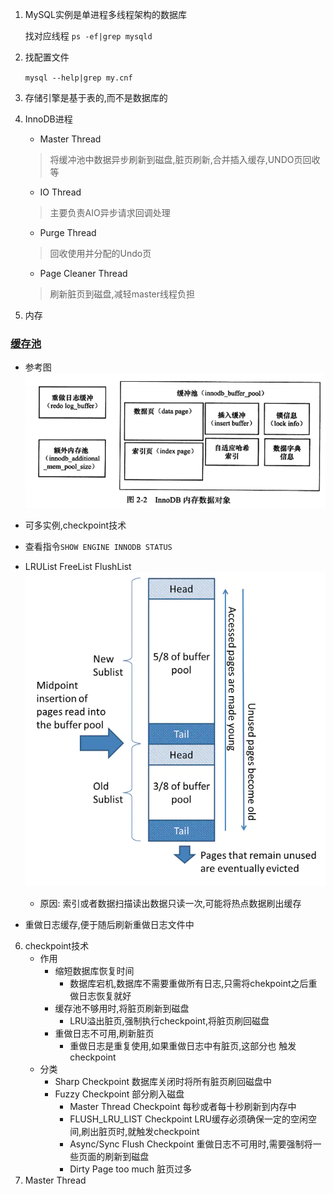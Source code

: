 1. MySQL实例是单进程多线程架构的数据库

   找对应线程 `ps -ef|grep mysqld`

2. 找配置文件

   `mysql --help|grep my.cnf`

3. 存储引擎是基于表的,而不是数据库的
4. InnoDB进程
   * Master Thread
   > 将缓冲池中数据异步刷新到磁盘,脏页刷新,合并插入缓存,UNDO页回收等
   * IO Thread
   > 主要负责AIO异步请求回调处理
   * Purge Thread
   > 回收使用并分配的Undo页
   * Page Cleaner Thread
   > 刷新脏页到磁盘,减轻master线程负担
5. 内存

### [缓存池](https://juejin.im/post/5e240847f265da3e1824c579)
   * 参考图
    ![缓存池数据](https://raw.githubusercontent.com/xuke123/tuChuang/master/20200704231508.png)

   * 可多实例,checkpoint技术
   * 查看指令`SHOW ENGINE INNODB STATUS`
   * LRUList FreeList FlushList
     ![LRU算法](https://raw.githubusercontent.com/xuke123/tuChuang/master/20200704232734.png)
     - 原因: 索引或者数据扫描读出数据只读一次,可能将热点数据刷出缓存
   * 重做日志缓存,便于随后刷新重做日志文件中
6. checkpoint技术
   * 作用
     * 缩短数据库恢复时间
        - 数据库宕机,数据库不需要重做所有日志,只需将chekpoint之后重做日志恢复就好
     * 缓存池不够用时,将脏页刷新到磁盘
       - LRU溢出脏页,强制执行checkpoint,将脏页刷回磁盘
     * 重做日志不可用,刷新脏页
       - 重做日志是重复使用,如果重做日志中有脏页,这部分也
  触发checkpoint
    * 分类
        - Sharp Checkpoint 数据库关闭时将所有脏页刷回磁盘中
        - Fuzzy Checkpoint 部分刷入磁盘
          + Master Thread Checkpoint 每秒或者每十秒刷新到内存中
          + FLUSH_LRU_LIST Checkpoint LRU缓存必须确保一定的空闲空间,刷出脏页时,就触发checkpoint
          + Async/Sync Flush Checkpoint 重做日志不可用时,需要强制将一些页面的刷新到磁盘
          + Dirty Page too much 脏页过多
7. Master Thread
    
     